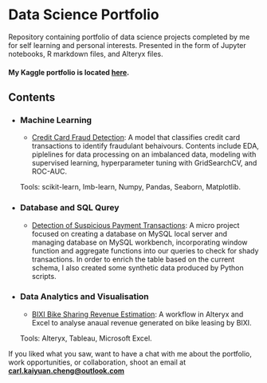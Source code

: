 # Data Science Portfolio
Repository containing portfolio of data science projects completed by me for self learning and personal interests. Presented in the form of Jupyter notebooks, R markdown files, and Alteryx files.

#### My Kaggle portfolio is located [here](https://www.kaggle.com/carlkcheng).

## Contents

- ### Machine Learning

	- [Credit Card Fraud Detection](https://github.com/carlMAXs/Data-Science-Portfolio/blob/main/Fraud%20Detection%20with%20Supervised%20Learning.ipynb): A model that classifies credit card transactions to identify fraudulant behaivours. Contents include EDA, piplelines for data processing on an imbalanced data, modeling with supervised learning, hyperparameter tuning with GridSearchCV, and ROC-AUC.

	Tools: scikit-learn, Imb-learn, Numpy, Pandas, Seaborn, Matplotlib.
	
- ### Database and SQL Qurey
	- [Detection of Suspicious Payment Transactions](https://github.com/carlMAXs/Data-Science-Portfolio/tree/main/Detection_of_suspicious_payment_transactions): A micro project focused on creating a database on MySQL local server and managing database on MySQL workbench, incorporating window function and aggregate functions into our queries to check for shady transactions. In order to enrich the table based on the current schema, I also created some synthetic data produced by Python scripts.

- ### Data Analytics and Visualisation

	- [BIXI Bike Sharing Revenue Estimation](https://github.com/carlMAXs/Data-Science-Portfolio/blob/main/BIXI%20Data%20analysis.yxmd): A workflow in Alteryx and Excel to analyse anaual revenue generated on bike leasing by BIXI.

	Tools: Alteryx, Tableau, Microsoft Excel.

If you liked what you saw, want to have a chat with me about the portfolio, work opportunities, or collaboration, shoot an email at **carl.kaiyuan.cheng@outlook.com**
